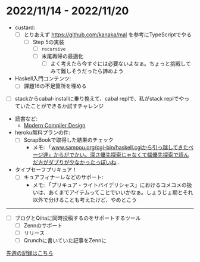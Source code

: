# 2022/11/14 - 2022/11/20

- custard:
    - [ ] とりあえず <https://github.com/kanaka/mal> を参考にTypeScriptでやる
        - [ ] Step 5の実装
            - [ ] `recursive`
            - [ ] 末尾再帰の最適化
                - [ ] よく考えたら今すぐには必要ないよなぁ。ちょっと挑戦してみて難しそうだったら諦めよう
- Haskell入門コンテンツ:
    - [ ] 課題16の不足箇所を埋める
- [ ] stackからcabal-installに乗り換えて、cabal replで、私がstack replでやっていたことができるか試すチャレンジ
- 読書など:
    - [Modern Compiler Design](https://www.springer.com/jp/book/9781461446989)
- heroku無料プランの件:
    - [ ] ScrapBookで取得した結果のチェック
        - メモ: 「www.sampou.org/cgi-bin/haskell.cgiから引っ越してきたページ達」からがでかい。深さ優先探索じゃなくて幅優先探索で読んだ方がダブりが少なかったっぽいね...
- タイプセーフプリキュア！
    - [ ] キュアフィナーレなどのサポート:
        - メモ: 「プリキュア・ライトバイデリシャス」におけるコメコメの扱いは、あくまでアイテムってことでいいかなぁ。しょうじょ期とそれ以外で分けることも考えたけど、やめとこう

------

- [ ] ブログとQiitaに同時投稿するのをサポートするツール
    - [ ] Zennのサポート
    - [ ] リリース
    - [ ] Qrunchに書いていた記事をZennに

[先週の記録はこちら](https://github.com/igrep/daily-commits/blob/328cd456032ec899ee6b81499c2603b5c393ce76/yesterday.md)

